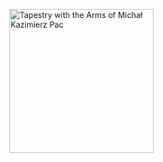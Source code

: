 <a title="Royal Castle
, CC BY 3.0 &lt;https://creativecommons.org/licenses/by/3.0&gt;, via Wikimedia Commons" href="https://commons.wikimedia.org/wiki/File:Tapestry_with_the_Arms_of_Micha%C5%82_Kazimierz_Pac.png"><img width="256" alt="Tapestry with the Arms of Michał Kazimierz Pac" src="https://upload.wikimedia.org/wikipedia/commons/thumb/c/cf/Tapestry_with_the_Arms_of_Micha%C5%82_Kazimierz_Pac.png/256px-Tapestry_with_the_Arms_of_Micha%C5%82_Kazimierz_Pac.png"></a>

